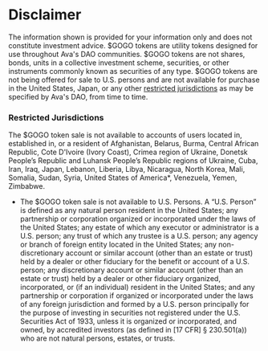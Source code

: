 # Disclaimer

The information shown is provided for your information only and does not constitute investment advice.
$GOGO tokens are utility tokens designed for use throughout Ava's DAO communities.
$GOGO tokens are not shares, bonds, units in a collective investment scheme, securities, or other instruments commonly known as securities of any type.
$GOGO tokens are not being offered for sale to U.S. persons and are not available for purchase in the United States, Japan, or any other [restricted jurisdictions]() as may be specified by Ava's DAO, from time to time.

### Restricted Jurisdictions

The $GOGO token sale is not available to accounts of users located in, established in, or a
resident of Afghanistan, Belarus, Burma, Central African Republic, Cote D'Ivoire (Ivory Coast),
Crimea region of Ukraine, Donetsk People’s Republic and Luhansk People’s Republic regions of
Ukraine, Cuba, Iran, Iraq, Japan, Lebanon, Liberia, Libya, Nicaragua, North Korea, Mali,
Somalia, Sudan, Syria, United States of America*, Venezuela, Yemen, Zimbabwe.

* The $GOGO token sale is not available to U.S. Persons. A “U.S. Person” is defined as any
natural person resident in the United States; any partnership or corporation organized or
incorporated under the laws of the United States; any estate of which any executor or
administrator is a U.S. person; any trust of which any trustee is a U.S. person; any agency or
branch of foreign entity located in the United States; any non-discretionary account or similar
account (other than an estate or trust) held by a dealer or other fiduciary for the benefit or
account of a U.S. person; any discretionary account or similar account (other than an estate or
trust) held by a dealer or other fiduciary organized, incorporated, or (if an individual) resident in
the United States; and any partnership or corporation if organized or incorporated under the
laws of any foreign jurisdiction and formed by a U.S. person principally for the purpose of
investing in securities not registered under the U.S. Securities Act of 1933, unless it is organized
or incorporated, and owned, by accredited investors (as defined in [17 CFR] § 230.501(a)) who
are not natural persons, estates, or trusts.

